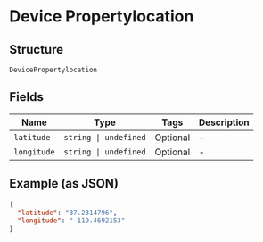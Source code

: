 
# Device Propertylocation

## Structure

`DevicePropertylocation`

## Fields

| Name | Type | Tags | Description |
|  --- | --- | --- | --- |
| `latitude` | `string \| undefined` | Optional | - |
| `longitude` | `string \| undefined` | Optional | - |

## Example (as JSON)

```json
{
  "latitude": "37.2314796",
  "longitude": "-119.4692153"
}
```

